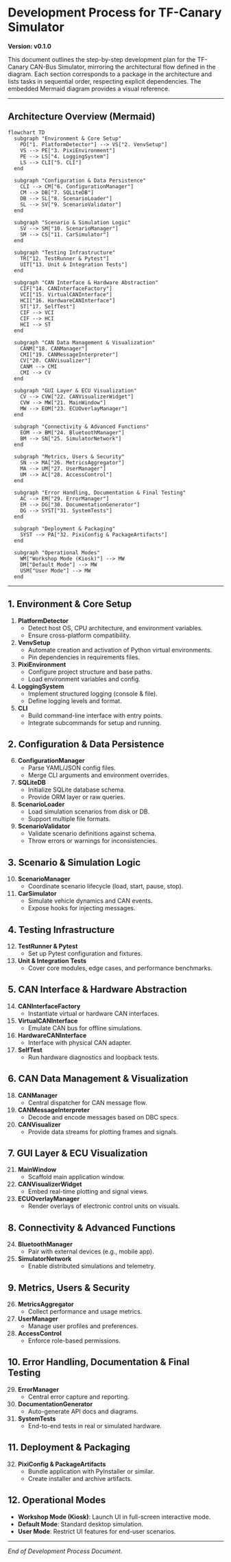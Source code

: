 # Development Process for TF-Canary Simulator

**Version: v0.1.0**

This document outlines the step-by-step development plan for the TF-Canary CAN-Bus Simulator, mirroring the architectural flow defined in the diagram. Each section corresponds to a package in the architecture and lists tasks in sequential order, respecting explicit dependencies. The embedded Mermaid diagram provides a visual reference.

---

## Architecture Overview (Mermaid)


```mermaid
flowchart TD
  subgraph "Environment & Core Setup"
    PD["1. PlatformDetector"] --> VS["2. VenvSetup"]
    VS --> PE["3. PixiEnvironment"]
    PE --> LS["4. LoggingSystem"]
    LS --> CLI["5. CLI"]
  end

  subgraph "Configuration & Data Persistence"
    CLI --> CM["6. ConfigurationManager"]
    CM --> DB["7. SQLiteDB"]
    DB --> SL["8. ScenarioLoader"]
    SL --> SV["9. ScenarioValidator"]
  end

  subgraph "Scenario & Simulation Logic"
    SV --> SM["10. ScenarioManager"]
    SM --> CS["11. CarSimulator"]
  end

  subgraph "Testing Infrastructure"
    TR["12. TestRunner & Pytest"]
    UIT["13. Unit & Integration Tests"]
  end

  subgraph "CAN Interface & Hardware Abstraction"
    CIF["14. CANInterfaceFactory"]
    VCI["15. VirtualCANInterface"]
    HCI["16. HardwareCANInterface"]
    ST["17. SelfTest"]
    CIF --> VCI
    CIF --> HCI
    HCI --> ST
  end

  subgraph "CAN Data Management & Visualization"
    CANM["18. CANManager"]
    CMI["19. CANMessageInterpreter"]
    CV["20. CANVisualizer"]
    CANM --> CMI
    CMI --> CV
  end

  subgraph "GUI Layer & ECU Visualization"
    CV --> CVW["22. CANVisualizerWidget"]
    CVW --> MW["21. MainWindow"]
    MW --> EOM["23. ECUOverlayManager"]
  end

  subgraph "Connectivity & Advanced Functions"
    EOM --> BM["24. BluetoothManager"]
    BM --> SN["25. SimulatorNetwork"]
  end

  subgraph "Metrics, Users & Security"
    SN --> MA["26. MetricsAggregator"]
    MA --> UM["27. UserManager"]
    UM --> AC["28. AccessControl"]
  end

  subgraph "Error Handling, Documentation & Final Testing"
    AC --> EM["29. ErrorManager"]
    EM --> DG["30. DocumentationGenerator"]
    DG --> SYST["31. SystemTests"]
  end

  subgraph "Deployment & Packaging"
    SYST --> PA["32. PixiConfig & PackageArtifacts"]
  end

  subgraph "Operational Modes"
    WM["Workshop Mode (Kiosk)"] --> MW
    DM["Default Mode"] --> MW
    USM["User Mode"] --> MW
  end
```

---

## 1. Environment & Core Setup

1. **PlatformDetector**
   - Detect host OS, CPU architecture, and environment variables.
   - Ensure cross-platform compatibility.
2. **VenvSetup**
   - Automate creation and activation of Python virtual environments.
   - Pin dependencies in requirements files.
3. **PixiEnvironment**
   - Configure project structure and base paths.
   - Load environment variables and config.
4. **LoggingSystem**
   - Implement structured logging (console & file).
   - Define logging levels and format.
5. **CLI**
   - Build command-line interface with entry points.
   - Integrate subcommands for setup and running.

## 2. Configuration & Data Persistence

6. **ConfigurationManager**
   - Parse YAML/JSON config files.
   - Merge CLI arguments and environment overrides.
7. **SQLiteDB**
   - Initialize SQLite database schema.
   - Provide ORM layer or raw queries.
8. **ScenarioLoader**
   - Load simulation scenarios from disk or DB.
   - Support multiple file formats.
9. **ScenarioValidator**
   - Validate scenario definitions against schema.
   - Throw errors or warnings for inconsistencies.

## 3. Scenario & Simulation Logic

10. **ScenarioManager**
    - Coordinate scenario lifecycle (load, start, pause, stop).
11. **CarSimulator**
    - Simulate vehicle dynamics and CAN events.
    - Expose hooks for injecting messages.

## 4. Testing Infrastructure

12. **TestRunner & Pytest**
    - Set up Pytest configuration and fixtures.
13. **Unit & Integration Tests**
    - Cover core modules, edge cases, and performance benchmarks.

## 5. CAN Interface & Hardware Abstraction

14. **CANInterfaceFactory**
    - Instantiate virtual or hardware CAN interfaces.
15. **VirtualCANInterface**
    - Emulate CAN bus for offline simulations.
16. **HardwareCANInterface**
    - Interface with physical CAN adapter.
17. **SelfTest**
    - Run hardware diagnostics and loopback tests.

## 6. CAN Data Management & Visualization

18. **CANManager**
    - Central dispatcher for CAN message flow.
19. **CANMessageInterpreter**
    - Decode and encode messages based on DBC specs.
20. **CANVisualizer**
    - Provide data streams for plotting frames and signals.

## 7. GUI Layer & ECU Visualization

21. **MainWindow**
    - Scaffold main application window.
22. **CANVisualizerWidget**
    - Embed real-time plotting and signal views.
23. **ECUOverlayManager**
    - Render overlays of electronic control units on visuals.

## 8. Connectivity & Advanced Functions

24. **BluetoothManager**
    - Pair with external devices (e.g., mobile app).
25. **SimulatorNetwork**
    - Enable distributed simulations and telemetry.

## 9. Metrics, Users & Security

26. **MetricsAggregator**
    - Collect performance and usage metrics.
27. **UserManager**
    - Manage user profiles and preferences.
28. **AccessControl**
    - Enforce role-based permissions.

## 10. Error Handling, Documentation & Final Testing

29. **ErrorManager**
    - Central error capture and reporting.
30. **DocumentationGenerator**
    - Auto-generate API docs and diagrams.
31. **SystemTests**
    - End-to-end tests in real or simulated hardware.

## 11. Deployment & Packaging

32. **PixiConfig & PackageArtifacts**
    - Bundle application with PyInstaller or similar.
    - Create installer and archive artifacts.

## 12. Operational Modes

- **Workshop Mode (Kiosk)**: Launch UI in full-screen interactive mode.
- **Default Mode**: Standard desktop simulation.
- **User Mode**: Restrict UI features for end-user scenarios.

---

*End of Development Process Document.*


